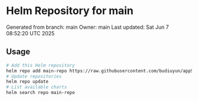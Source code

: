 # Helm Repository for main
Generated from branch: main
Owner: main
Last updated: Sat Jun  7 08:52:20 UTC 2025

## Usage
```bash
# Add this Helm repository
helm repo add main-repo https://raw.githubusercontent.com/budiuyun/appStore/helm-main/
# Update repositories
helm repo update
# List available charts
helm search repo main-repo
```
